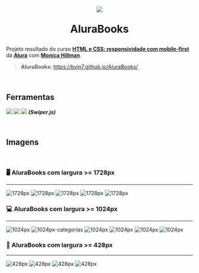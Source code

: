 <h1 align="center">
    <img src="img/Logo.svg">
    <p><strong>AluraBooks</strong></p>
</h1>

Projeto resultado do curso **[HTML e CSS: responsividade com mobile-first](https://www.alura.com.br/curso-online-html-css-responsividade-mobile-first)** da **[Alura](https://www.alura.com.br/)** com **[Monica Hillman](https://linktr.ee/monicahillman)**.

> **AluraBooks:** https://bvin7.github.io/AluraBooks/

<br><h2><strong>Ferramentas</strong></h2>
<img src="https://img.shields.io/badge/HTML5-E34F26?style=for-the-badge&logo=html5&logoColor=white">
<img src="https://img.shields.io/badge/CSS3-1572B6?style=for-the-badge&logo=css3&logoColor=white">
<img src="https://img.shields.io/badge/JavaScript-323330?style=for-the-badge&logo=javascript&logoColor=F7DF1E">
<strong><em>(Swiper.js)</em></strong>

<br><h2><strong>Imagens</strong></h2><br>

### 🖥️ AluraBooks com largura >= 1728px
---------------------------------------

![1728px](readme-img/1728px(1).png)
![1728px](readme-img/1728px(1-categorias).png)
![1728px](readme-img/1728px(2).png)
![1728px](readme-img/1728px(3).png)
![1728px](readme-img/1728px(4).png)



### 💻 AluraBooks com largura >= 1024px
-------------------------------------

![1024px](readme-img/1024px(1).png)
![1024px-categorias](readme-img/1024px(1-categorias).png)
![1024px](readme-img/1024px(2).png)
![1024px](readme-img/1024px(3).png)
![1024px](readme-img/1024px(4).png)
![1024px](readme-img/1024px(5).png)



### 📱 AluraBooks com largura >= 428px
------------------------------------

![428px](readme-img/428px(1).png)
![428px](readme-img/428px(1-menu-hamburger).png)
![428px](readme-img/428px(2).png)
![428px](readme-img/428px(3).png)
